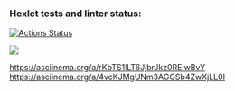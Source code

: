 ### Hexlet tests and linter status:
[![Actions Status](https://github.com/lilialitv/java-project-61/workflows/hexlet-check/badge.svg)](https://github.com/lilialitv/java-project-61/actions)

<a href="https://codeclimate.com/github/lilialitv/java-project-61/maintainability"><img 
src="https://api.codeclimate.com/v1/badges/4dcd9d598cb71e07c3bb/maintainability" /></a>

https://asciinema.org/a/rKbTS1lLT6JjbrJkz0REiwBvY
https://asciinema.org/a/4vcKJMgUNm3AGGSb4ZwXjLL0I
